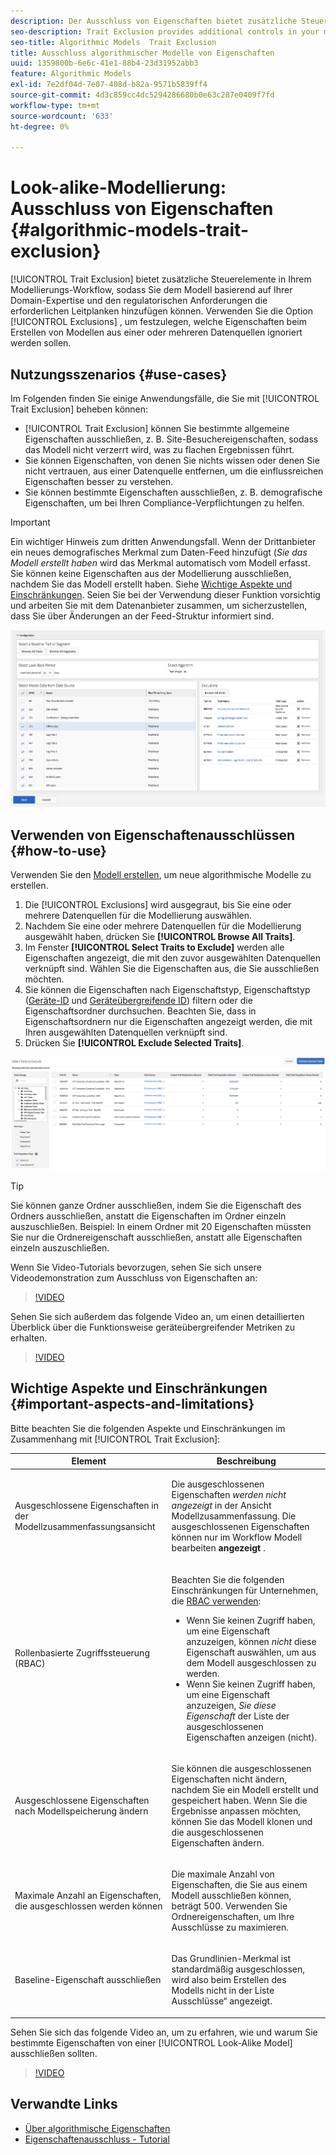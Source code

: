 ```yaml
---
description: Der Ausschluss von Eigenschaften bietet zusätzliche Steuerelemente in Ihrem Modellierungs-Workflow, sodass Sie dem Modell die erforderlichen Leitplanken hinzufügen können, basierend auf Ihrer Domain-Expertise und den gesetzlichen Anforderungen. Verwenden Sie die Option Ausschlüsse , um festzulegen, welche Eigenschaften beim Erstellen von Modellen aus einer oder mehreren Datenquellen ignoriert werden sollen.
seo-description: Trait Exclusion provides additional controls in your modeling workflow, allowing you to add the necessary guard rails to the model, based on your domain expertise and regulatory requirements. Use the Exclusions option to select which traits to ignore when creating models from one or more data sources.
seo-title: Algorithmic Models  Trait Exclusion
title: Ausschluss algorithmischer Modelle von Eigenschaften
uuid: 1359800b-6e6c-41e1-88b4-23d31952abb3
feature: Algorithmic Models
exl-id: 7e2df04d-7e07-408d-b82a-9571b5839ff4
source-git-commit: 4d3c859cc4dc5294286680b0e63c287e0409f7fd
workflow-type: tm+mt
source-wordcount: '633'
ht-degree: 0%

---
```


# Look-alike-Modellierung: Ausschluss von Eigenschaften {#algorithmic-models-trait-exclusion}

[!UICONTROL Trait Exclusion] bietet zusätzliche Steuerelemente in Ihrem Modellierungs-Workflow, sodass Sie dem Modell basierend auf Ihrer Domain-Expertise und den regulatorischen Anforderungen die erforderlichen Leitplanken hinzufügen können. Verwenden Sie die Option [!UICONTROL Exclusions] , um festzulegen, welche Eigenschaften beim Erstellen von Modellen aus einer oder mehreren Datenquellen ignoriert werden sollen.

## Nutzungsszenarios {#use-cases}

Im Folgenden finden Sie einige Anwendungsfälle, die Sie mit [!UICONTROL Trait Exclusion] beheben können:

* [!UICONTROL Trait Exclusion] können Sie bestimmte allgemeine Eigenschaften ausschließen, z. B. Site-Besuchereigenschaften, sodass das Modell nicht verzerrt wird, was zu flachen Ergebnissen führt.
* Sie können Eigenschaften, von denen Sie nichts wissen oder denen Sie nicht vertrauen, aus einer Datenquelle entfernen, um die einflussreichen Eigenschaften besser zu verstehen.
* Sie können bestimmte Eigenschaften ausschließen, z. B. demografische Eigenschaften, um bei Ihren Compliance-Verpflichtungen zu helfen.

>[!IMPORTANT]
>
>Ein wichtiger Hinweis zum dritten Anwendungsfall. Wenn der Drittanbieter ein neues demografisches Merkmal zum Daten-Feed hinzufügt (*Sie das Modell erstellt haben* wird das Merkmal automatisch vom Modell erfasst. Sie können keine Eigenschaften aus der Modellierung ausschließen, nachdem Sie das Modell erstellt haben. Siehe [Wichtige Aspekte und Einschränkungen](../../features/algorithmic-models/trait-exclusion-algo-models.md#important-aspects-and-limitations). Seien Sie bei der Verwendung dieser Funktion vorsichtig und arbeiten Sie mit dem Datenanbieter zusammen, um sicherzustellen, dass Sie über Änderungen an der Feed-Struktur informiert sind.

![](assets/lam_exclude_traits.png)

## Verwenden von Eigenschaftenausschlüssen {#how-to-use}

Verwenden Sie den [Modell erstellen](../../features/algorithmic-models/create-model.md#build-model), um neue algorithmische Modelle zu erstellen.

1. Die [!UICONTROL Exclusions] wird ausgegraut, bis Sie eine oder mehrere Datenquellen für die Modellierung auswählen.
2. Nachdem Sie eine oder mehrere Datenquellen für die Modellierung ausgewählt haben, drücken Sie **[!UICONTROL Browse All Traits]**.
3. Im Fenster **[!UICONTROL Select Traits to Exclude]** werden alle Eigenschaften angezeigt, die mit den zuvor ausgewählten Datenquellen verknüpft sind. Wählen Sie die Eigenschaften aus, die Sie ausschließen möchten.
4. Sie können die Eigenschaften nach Eigenschaftstyp, Eigenschaftstyp ([Geräte-ID](../../reference/ids-in-aam.md) und [Geräteübergreifende ID](../../reference/ids-in-aam.md)) filtern oder die Eigenschaftsordner durchsuchen. Beachten Sie, dass in Eigenschaftsordnern nur die Eigenschaften angezeigt werden, die mit Ihren ausgewählten Datenquellen verknüpft sind.
5. Drücken Sie **[!UICONTROL Exclude Selected Traits]**.

![Merkmal-Ausschlüsse](assets/trait-exclusions-browse-traits.png)

>[!TIP]
>
>Sie können ganze Ordner ausschließen, indem Sie die Eigenschaft des Ordners ausschließen, anstatt die Eigenschaften im Ordner einzeln auszuschließen. Beispiel: In einem Ordner mit 20 Eigenschaften müssten Sie nur die Ordnereigenschaft ausschließen, anstatt alle Eigenschaften einzeln auszuschließen.

Wenn Sie Video-Tutorials bevorzugen, sehen Sie sich unsere Videodemonstration zum Ausschluss von Eigenschaften an:

>[!VIDEO](https://video.tv.adobe.com/v/25569/?quality=12)

Sehen Sie sich außerdem das folgende Video an, um einen detaillierten Überblick über die Funktionsweise geräteübergreifender Metriken zu erhalten.

>[!VIDEO](https://video.tv.adobe.com/v/33445/?quality=12)

## Wichtige Aspekte und Einschränkungen {#important-aspects-and-limitations}

Bitte beachten Sie die folgenden Aspekte und Einschränkungen im Zusammenhang mit [!UICONTROL Trait Exclusion]:

<table id="table_BA5C3545BC9E4717BD567B00C803AA53"> 
 <thead> 
  <tr> 
   <th colname="col1" class="entry"> Element </th> 
   <th colname="col2" class="entry"> Beschreibung </th>
  </tr> 
 </thead>
 <tbody> 
  <tr> 
   <td colname="col1"> <p>Ausgeschlossene Eigenschaften in der Modellzusammenfassungsansicht </p> </td>
   <td colname="col2"> <p>Die ausgeschlossenen Eigenschaften <i>werden nicht angezeigt</i> in der Ansicht Modellzusammenfassung. Die ausgeschlossenen Eigenschaften können nur im Workflow Modell bearbeiten<b><span class="uicontrol"> angezeigt </span></b>. </p> </td>
  </tr> 
  <tr> 
   <td colname="col1"> <p>Rollenbasierte Zugriffssteuerung (RBAC) </p> </td>
   <td colname="col2"> <p>Beachten Sie die folgenden Einschränkungen für Unternehmen, die <a href="../../features/administration/administration-overview.md#administration"> RBAC verwenden</a>: </p> <p>
     <ul id="ul_38A4056C235B428C822EA4A353893786"> 
      <li id="li_2624FB35581F4807B8530910D63FFDBF">Wenn Sie keinen Zugriff haben, um eine Eigenschaft anzuzeigen, können <i>nicht</i> diese Eigenschaft auswählen, um aus dem Modell ausgeschlossen zu werden. </li>
      <li id="li_3FD7A12AAAA8462EA84A760C05F20379">Wenn Sie keinen Zugriff haben, um eine Eigenschaft anzuzeigen, <i> Sie diese Eigenschaft </i> der Liste der ausgeschlossenen Eigenschaften anzeigen (nicht). </li>
     </ul> </p> </td>
  </tr> 
  <tr> 
   <td colname="col1"> <p>Ausgeschlossene Eigenschaften nach Modellspeicherung ändern </p> </td>
   <td colname="col2"> <p>Sie können die ausgeschlossenen Eigenschaften nicht ändern, nachdem Sie ein Modell erstellt und gespeichert haben. Wenn Sie die Ergebnisse anpassen möchten, können Sie das Modell klonen und die ausgeschlossenen Eigenschaften ändern. </p> </td>
  </tr> 
  <tr> 
   <td colname="col1"> <p>Maximale Anzahl an Eigenschaften, die ausgeschlossen werden können </p> </td>
   <td colname="col2"> <p>Die maximale Anzahl von Eigenschaften, die Sie aus einem Modell ausschließen können, beträgt 500. Verwenden Sie Ordnereigenschaften, um Ihre Ausschlüsse zu maximieren. </p> </td>
  </tr> 
  <tr> 
   <td colname="col1"> <p>Baseline-Eigenschaft ausschließen </p> </td>
   <td colname="col2"> <p>Das Grundlinien-Merkmal ist standardmäßig ausgeschlossen, wird also beim Erstellen des Modells nicht in der Liste <b><span class="uicontrol"></span></b>Ausschlüsse“ angezeigt. </p> </td>
  </tr>
 </tbody>
</table>

Sehen Sie sich das folgende Video an, um zu erfahren, wie und warum Sie bestimmte Eigenschaften von einer [!UICONTROL Look-Alike Model] ausschließen sollten.

>[!VIDEO](https://video.tv.adobe.com/v/25569/)

## Verwandte Links

* [Über algorithmische Eigenschaften](/help/using/features/algorithmic-models/understanding-models.md)
* [Eigenschaftenausschluss - Tutorial](https://helpx.adobe.com/audience-manager/kt/using/excluding-traits-look-alike-model-feature-video-use.html)
